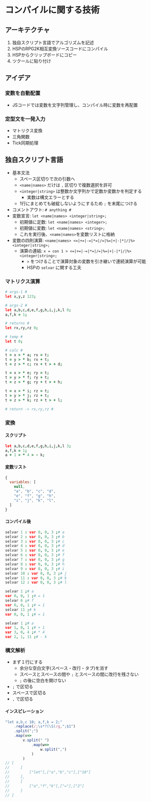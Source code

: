 # コンパイルに関する技術

## アーキテクチャ
1. 独自スクリプト言語でアルゴリズムを記述
2. HSPのRPG2K相互変換ソースコードにコンパイル
3. HSPからクリップボードにコピー
4. ツクールに貼り付け

## アイデア
### 変数を自動配置
- JSコードでは変数を文字列管理し、コンパイル時に変数を再配置
### 定型文を一発入力
- マトリクス変換
- 三角関数
- Tick同期処理

## 独自スクリプト言語
- 基本文法
  - スペース区切りで次の引数へ
  - `<name|names>` だけは `,` 区切りで複数選択を許可
  - `<integer|string>` は整数か文字列かで定数か変数かを判定する
    - 実数は構文エラーとする
  - 1行にまとめても破綻しないようにするため `;` を末尾につける
- コメントアウト: `# anything #`
- 変数宣言: `let <name|names> <integer|string>;`
  - 初期値に定数: `let <name|names> <integer>;`
  - 初期値に変数: `let <name|names> <string>;`
  - これを実行後、`<name|names>`を変数リストに格納
- 変数の四則演算: `<name|names> <=|+=|-=|*=|/=|%=|+|-|*|/|%> <integer|string>;`
  - 演算の連結: `x = con 1 > <=|+=|-=|*=|/=|%=|+|-|*|/|%> <integer|string>;`
    - `>` をつけることで演算対象の変数を引き継いで連続演算が可能
    - HSPの `selvar` に関する工夫

### マトリクス演算
```coffee
# args-1 #
let x,y,z 123;

# args-2 #
let a,b,c,d,e,f,g,h,i,j,k,l 0;
a,f,k = 1;

# returns #
let rx,ry,rz 0;

# temp #
let t 0;

# calc #
t = x > * a; rx = t;
t = y > * b; rx + t;
t = z > * c; rx + t > + d;

t = x > * e; ry = t;
t = y > * f; ry + t;
t = z > * g; ry + t > + h;

t = x > * i; rz = t;
t = y > * j; rz + t;
t = z > * k; rz + t > + l;

# return -> rx,ry,rz #
```
### 変換
#### スクリプト
```coffee
let a,b,c,d,e,f,g,h,i,j,k,l 3;
a,f,k = 1;
a + 1 > * 4 > - k;
```
#### 変数リスト
```js
{
  variables: [
    null,
    "a", "b", "c", "d",
    "e", "f", "g", "h",
    "i", "j", "k", "l",
  ]
}
```
#### コンパイル後
```coffee
selvar 1 : var 0, 0, 3 ;# a
selvar 2 : var 0, 0, 3 ;# b
selvar 3 : var 0, 0, 3 ;# c
selvar 4 : var 0, 0, 3 ;# d
selvar 5 : var 0, 0, 3 ;# e
selvar 6 : var 0, 0, 3 ;# f
selvar 7 : var 0, 0, 3 ;# g
selvar 8 : var 0, 0, 3 ;# h
selvar 9 : var 0, 0, 3 ;# i
selvar 10 : var 0, 0, 3 ;# j
selvar 11 : var 0, 0, 3 ;# k
selvar 12 : var 0, 0, 3 ;# l

selvar 1 ;# a
var 0, 0, 1 ;# = 1
selvar 6 ;# f
var 0, 0, 1 ;# = 1
selvar 11 ;# k
var 0, 0, 1 ;# = 1

selvar 1 ;# a
var 1, 0, 1 ;# + 1
var 3, 0, 4 ;# * 4
var 2, 1, 11 ;# - k
```
### 構文解析
- まず１行にする
  - 余分な空白文字(スペース・改行・タブ)を消す
  - スペースとスペースの間や `;` とスペースの間に改行を残さない
  - `;` の後に空白を開けない
- `;` で区切る
- スペースで区切る
- `,` で区切る
#### インスピレーション
```js
"let a,b,c 10; a,f,k = 2;"
    .replace(/;\s*?(\S)/g,";$1")
    .split(";")
    .map(v=>
        v.split(" ")
            .map(w=>
                w.split(",")
            )
        )
// [
//     [
//         ["let"],["a","b","c"],["10"]
//     ],
//     [
//         ["a","f","k"],["="],["2"]
//     ]
// ]
```

